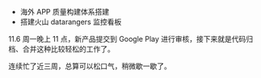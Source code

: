 
- 海外 APP 质量构建体系搭建
- 搭建火山 datarangers 监控看板

11.6 周一晚上 11 点，新产品提交到 Google Play 进行审核，接下来就是代码归档、合并这种比较轻松的工作了。

连续忙了近三周，总算可以松口气，稍微歇一歇了。